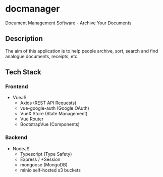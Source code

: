 # docmanager
Document Management Software - Archive Your Documents

## Description
The aim of this application is to help people archive, sort, search and find analogue documents, receipts, etc.

## Tech Stack

### Frontend
  - VueJS
    - Axios (REST API Requests)
    - vue-google-auth (Google OAuth)
    - VueX Store (State Management)
    - Vue Router
    - BootstrapVue (Components)

### Backend
  - NodeJS
    - Typescript (Type Safety)
    - Express / +Session
    - mongoose (MongoDB)
    - minio self-hosted s3 buckets
